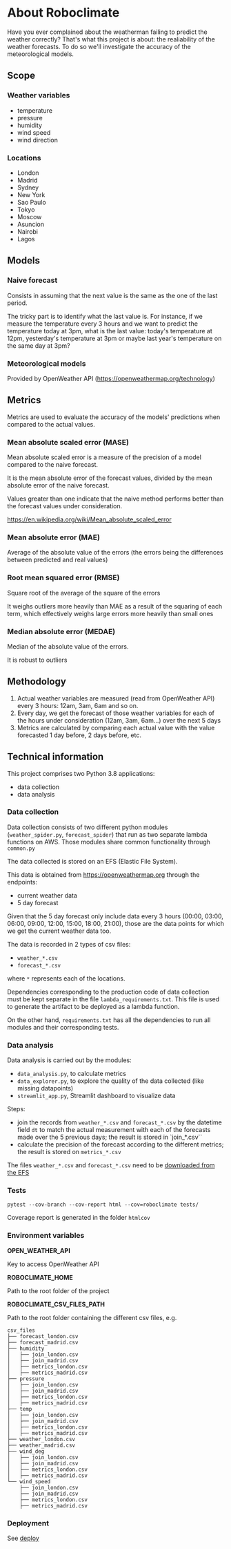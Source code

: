 # About Roboclimate

Have you ever complained about the weatherman failing to predict the weather correctly?
That's what this project is about: the realiability of the weather forecasts.
To do so we'll investigate the accuracy of the meteorological models.

## Scope

### Weather variables

- temperature
- pressure
- humidity
- wind speed
- wind direction


### Locations

- London
- Madrid
- Sydney
- New York
- Sao Paulo
- Tokyo
- Moscow
- Asuncion
- Nairobi
- Lagos



## Models

### Naive forecast

Consists in assuming that the next value is the same as the one of the last period.

The tricky part is to identify what the last value is. For instance, if we measure the temperature
every 3 hours and we want to predict the temperature today at 3pm, what is the last value: today's temperature at 12pm, yesterday's temperature at 3pm or maybe last year's temperature on the same day at 3pm?


### Meteorological models

Provided by OpenWeather API (https://openweathermap.org/technology)


## Metrics

Metrics are used to evaluate the accuracy of the models' predictions when compared to the actual values.


### Mean absolute scaled error (MASE)

Mean absolute scaled error is a measure of the precision of a model compared to the naive forecast.

It is the mean absolute error of the forecast values, divided by the mean absolute error of the naive forecast.

Values greater than one indicate that the naive method performs better than the forecast values under consideration.

https://en.wikipedia.org/wiki/Mean_absolute_scaled_error

### Mean absolute error (MAE)

Average of the absolute value of the errors (the errors being the differences between predicted and real values)

### Root mean squared error (RMSE)

Square root of the average of the square of the errors

It weighs outliers more heavily than MAE as a result of the squaring of each term, which effectively weighs large errors more heavily than small ones

### Median absolute error (MEDAE)

Median of the absolute value of the errors.

It is robust to outliers


## Methodology

1. Actual weather variables are measured (read from OpenWeather API) every 3 hours: 12am, 3am, 6am and so on.
2. Every day, we get the forecast of those weather variables for each of the hours under consideration (12am, 3am, 6am...) over the next 5 days
3. Metrics are calculated by comparing each actual value with the value forecasted 1 day before, 2 days before, etc.

## Technical information

This project comprises two Python 3.8 applications:

- data collection
- data analysis

### Data collection

Data collection consists of two different python modules (`weather_spider.py`, `forecast_spider`) that run as two separate lambda functions on AWS. Those modules share common functionality through `common.py`

The data collected is stored on an EFS (Elastic File System).

This data is obtained from https://openweathermap.org through the endpoints:
- current weather data
- 5 day forecast

Given that the 5 day forecast only include data every 3 hours (00:00, 03:00, 06:00, 09:00, 12:00, 15:00, 18:00, 21:00), those are the data points for which we get the current weather data too.

The data is recorded in 2 types of csv files:

- `weather_*.csv`
- `forecast_*.csv`

where `*` represents each of the locations.


Dependencies corresponding to the production code of data collection must be kept separate in the file `lambda_requirements.txt`. This file is used to generate the artifact to be deployed as a lambda function.


On the other hand, `requirements.txt` has all the dependencies to run all modules and their corresponding tests.


### Data analysis

Data analysis is carried out by the modules:

- `data_analysis.py`, to calculate metrics
- `data_explorer.py`, to explore the quality of the data collected (like missing datapoints)
- `streamlit_app.py`, Streamlit dashboard to visualize data


Steps:

- join the records from `weather_*.csv` and `forecast_*.csv` by the datetime field `dt` to match the actual measurement with each of the forecasts made over the 5 previous days; the result is stored in `join_*.csv``
- calculate the precision of the forecast according to the different metrics; the result is stored on `metrics_*.csv`


The files `weather_*.csv` and `forecast_*.csv` need to be [downloaded from the EFS](./deploy/terraform/readme.md#%20CSV%20files)


### Tests

```
pytest --cov-branch --cov-report html --cov=roboclimate tests/
```

Coverage report is generated in the folder `htmlcov`

### Environment variables

__OPEN_WEATHER_API__

Key to access OpenWeather API

__ROBOCLIMATE_HOME__

Path to the root folder of the project

__ROBOCLIMATE_CSV_FILES_PATH__

Path to the root folder containing the different csv files, e.g.
```
csv_files
├── forecast_london.csv
├── forecast_madrid.csv
├── humidity
│   ├── join_london.csv
│   ├── join_madrid.csv
│   ├── metrics_london.csv
│   ├── metrics_madrid.csv
├── pressure
│   ├── join_london.csv
│   ├── join_madrid.csv
│   ├── metrics_london.csv
│   ├── metrics_madrid.csv
├── temp
│   ├── join_london.csv
│   ├── join_madrid.csv
│   ├── metrics_london.csv
│   ├── metrics_madrid.csv
├── weather_london.csv
├── weather_madrid.csv
├── wind_deg
│   ├── join_london.csv
│   ├── join_madrid.csv
│   ├── metrics_london.csv
│   ├── metrics_madrid.csv
└── wind_speed
    ├── join_london.csv
    ├── join_madrid.csv
    ├── metrics_london.csv
    ├── metrics_madrid.csv
```

### Deployment

See [deploy](./deploy/terraform/readme.md)
